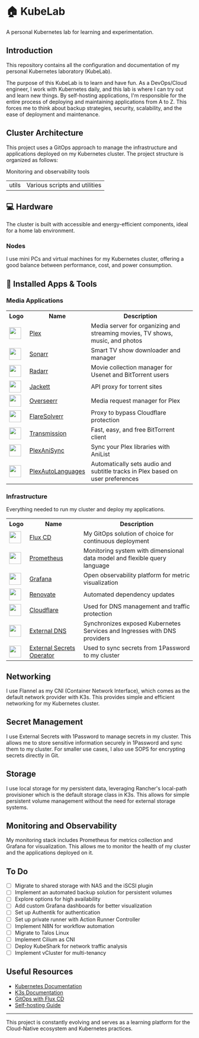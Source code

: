 # 🏠 KubeLab

A personal Kubernetes lab for learning and experimentation.

## Introduction

This repository contains all the configuration and documentation of my personal Kubernetes laboratory (KubeLab).

The purpose of this KubeLab is to learn and have fun. As a DevOps/Cloud engineer, I work with Kubernetes daily, and this lab is where I can try out and learn new things. By self-hosting applications, I'm responsible for the entire process of deploying and maintaining applications from A to Z. This forces me to think about backup strategies, security, scalability, and the ease of deployment and maintenance.

## Cluster Architecture

This project uses a GitOps approach to manage the infrastructure and applications deployed on my Kubernetes cluster. The project structure is organized as follows:

<table>
    <tr>
Monitoring and observability tools</td>
    </tr>
    <tr>
        <td>utils</td>
        <td>Various scripts and utilities</td>
    </tr>
</table>

## :computer: Hardware

The cluster is built with accessible and energy-efficient components, ideal for a home lab environment.

### Nodes

I use mini PCs and virtual machines for my Kubernetes cluster, offering a good balance between performance, cost, and power consumption.

## :rocket: Installed Apps & Tools

### Media Applications

<table>
    <tr>
        <th>Logo</th>
        <th>Name</th>
        <th>Description</th>
    </tr>
    <tr>
        <td><img width="32" src="https://cdn.jsdelivr.net/gh/walkxcode/dashboard-icons/svg/plex.svg"></td>
        <td><a href="https://www.plex.tv/">Plex</a></td>
        <td>Media server for organizing and streaming movies, TV shows, music, and photos</td>
    </tr>
    <tr>
        <td><img width="32" src="https://cdn.jsdelivr.net/gh/walkxcode/dashboard-icons/svg/sonarr.svg"></td>
        <td><a href="https://sonarr.tv/">Sonarr</a></td>
        <td>Smart TV show downloader and manager</td>
    </tr>
    <tr>
        <td><img width="32" src="https://cdn.jsdelivr.net/gh/walkxcode/dashboard-icons/svg/radarr.svg"></td>
        <td><a href="https://radarr.video/">Radarr</a></td>
        <td>Movie collection manager for Usenet and BitTorrent users</td>
    </tr>
    <tr>
        <td><img width="32" src="https://cdn.jsdelivr.net/gh/walkxcode/dashboard-icons/svg/jackett.svg"></td>
        <td><a href="https://github.com/Jackett/Jackett">Jackett</a></td>
        <td>API proxy for torrent sites</td>
    </tr>
    <tr>
        <td><img width="32" src="https://cdn.jsdelivr.net/gh/walkxcode/dashboard-icons/svg/overseerr.svg"></td>
        <td><a href="https://overseerr.dev/">Overseerr</a></td>
        <td>Media request manager for Plex</td>
    </tr>
    <tr>
        <td><img width="32" src="https://cdn.jsdelivr.net/gh/walkxcode/dashboard-icons/svg/flaresolverr.svg"></td>
        <td><a href="https://github.com/FlareSolverr/FlareSolverr">FlareSolverr</a></td>
        <td>Proxy to bypass Cloudflare protection</td>
    </tr>
    <tr>
        <td><img width="32" src="https://cdn.jsdelivr.net/gh/walkxcode/dashboard-icons/svg/transmission.svg"></td>
        <td><a href="https://transmissionbt.com/">Transmission</a></td>
        <td>Fast, easy, and free BitTorrent client</td>
    </tr>
    <tr>
        <td><img width="32" src=""></td>
        <td><a href="https://github.com/RatingPosterDB/PlexAniSync">PlexAniSync</a></td>
        <td>Sync your Plex libraries with AniList</td>
    </tr>
    <tr>
        <td><img width="32" src=""></td>
        <td><a href="https://github.com/RemiRigal/Plex-Auto-Languages">PlexAutoLanguages</a></td>
        <td>Automatically sets audio and subtitle tracks in Plex based on user preferences</td>
    </tr>
</table>

### Infrastructure

Everything needed to run my cluster and deploy my applications.

<table>
    <tr>
        <th>Logo</th>
        <th>Name</th>
        <th>Description</th>
    </tr>
    <tr>
        <td><img width="32" src="https://cdn.jsdelivr.net/gh/homarr-labs/dashboard-icons/svg/flux-cd.svg"></td>
        <td><a href="https://fluxcd.io/">Flux CD</a></td>
        <td>My GitOps solution of choice for continuous deployment</td>
    </tr>
    <tr>
        <td><img width="32" src="https://cdn.jsdelivr.net/gh/walkxcode/dashboard-icons/svg/prometheus.svg"></td>
        <td><a href="https://prometheus.io/">Prometheus</a></td>
        <td>Monitoring system with dimensional data model and flexible query language</td>
    </tr>
    <tr>
        <td><img width="32" src="https://cdn.jsdelivr.net/gh/walkxcode/dashboard-icons/svg/grafana.svg"></td>
        <td><a href="https://grafana.com/">Grafana</a></td>
        <td>Open observability platform for metric visualization</td>
    </tr>
    <tr>
        <td><img width="32" src="https://www.svgrepo.com/download/374041/renovate.svg"></td>
        <td><a href="https://github.com/renovatebot/renovate">Renovate</a></td>
        <td>Automated dependency updates</td>
    </tr>
    <tr>
        <td><img width="32" src="https://cdn.jsdelivr.net/gh/walkxcode/dashboard-icons/png/cloudflare-zero-trust.png"></td>
        <td><a href="https://developers.cloudflare.com/cloudflare-one/">Cloudflare</a></td>
        <td>Used for DNS management and traffic protection</td>
    </tr>
    <tr>
        <td><img width="32" src="https://www.svgrepo.com/download/530451/dns.svg"></td>
        <td><a href="https://github.com/kubernetes-sigs/external-dns">External DNS</a></td>
        <td>Synchronizes exposed Kubernetes Services and Ingresses with DNS providers</td>
    </tr>
    <tr>
        <td><img width="32" src="https://www.svgrepo.com/download/477066/lock.svg"></td>
        <td><a href="https://external-secrets.io/latest/">External Secrets Operator</a></td>
        <td>Used to sync secrets from 1Password to my cluster</td>
    </tr>
</table>

## Networking

I use Flannel as my CNI (Container Network Interface), which comes as the default network provider with K3s. This provides simple and efficient networking for my Kubernetes cluster.

## Secret Management

I use External Secrets with 1Password to manage secrets in my cluster. This allows me to store sensitive information securely in 1Password and sync them to my cluster. For smaller use cases, I also use SOPS for encrypting secrets directly in Git.

## Storage

I use local storage for my persistent data, leveraging Rancher's local-path provisioner which is the default storage class in K3s. This allows for simple persistent volume management without the need for external storage systems.

## Monitoring and Observability

My monitoring stack includes Prometheus for metrics collection and Grafana for visualization. This allows me to monitor the health of my cluster and the applications deployed on it.

## To Do

- [ ] Migrate to shared storage with NAS and the iSCSI plugin
- [ ] Implement an automated backup solution for persistent volumes
- [ ] Explore options for high availability
- [ ] Add custom Grafana dashboards for better visualization
- [ ] Set up Authentik for authentication
- [ ] Set up private runner with Action Runner Controller
- [ ] Implement N8N for workflow automation
- [ ] Migrate to Talos Linux
- [ ] Implement Cilium as CNI
- [ ] Deploy KubeShark for network traffic analysis
- [ ] Implement vCluster for multi-tenancy

## Useful Resources

- [Kubernetes Documentation](https://kubernetes.io/docs/home/)
- [K3s Documentation](https://docs.k3s.io/)
- [GitOps with Flux CD](https://fluxcd.io/docs/)
- [Self-hosting Guide](https://github.com/awesome-selfhosted/awesome-selfhosted)

---

This project is constantly evolving and serves as a learning platform for the Cloud-Native ecosystem and Kubernetes practices.
